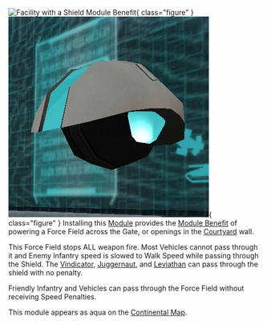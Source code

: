 ![
[Facility](../locations/Facilities.md) with a Shield Module Benefit](../images/VSShieldModFacility.jpg){ class="figure" } ![](../images/Shield_module.jpg){ class="figure" } Installing
this [Module](../modules/index.md) provides the
[Module Benefit](../modules/Module_benefit.md) of powering a Force Field across the
Gate, or openings in the [Courtyard](../locations/Courtyard.md) wall.

This Force Field stops ALL weapon fire. Most Vehicles cannot pass through it and
Enemy Infantry speed is slowed to Walk Speed while passing through the Shield.
The [Vindicator](../vehicles/Vindicator.md),
[Juggernaut](../vehicles/Juggernaut.md), and
[Leviathan](../vehicles/Leviathan.md) can pass through the shield with no
penalty.

Friendly Infantry and Vehicles can pass through the Force Field without
receiving Speed Penalties.

This module appears as aqua on the [Continental Map](../terminology/Continental_Map.md).
